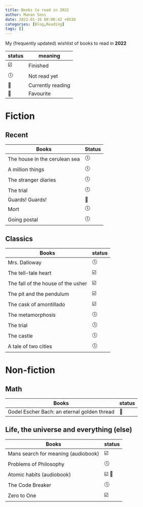 ```yaml
---
title: Books to read in 2022
author: Manan Soni
date: 2021-01-16 00:00:42 +0530
categories: [Blog,Reading]
tags: []
---
```


My (frequently updated) wishlist of books to read in **2022**

| status                  | meaning           |
| ----------------------- | ----------------- |
| :ballot_box_with_check: | Finished          |
| :clock5:                | Not read yet      |
| :bookmark:              | Currently reading |
| :pushpin:               | Favourite         |


# Fiction

## Recent

| Books                         | Status     |
| ----------------------------- | ---------- |
| The house in the cerulean sea | :clock5:   |
| A million things              | :clock5:   |
| The stranger diaries          | :clock5:   |
| The trial                     | :clock5:   |
| Guards! Guards!               | :bookmark: |
| Mort                          | :clock5:   |
| Going postal                  | :clock5:   |

## Classics

| Books                              | status                  |
| ---------------------------------- | ----------------------- |
| Mrs. Dalloway                      | :clock5:                |
| The tell-tale heart                | :ballot_box_with_check: |
| The fall of the house of the usher | :ballot_box_with_check: |
| The pit and the pendulum           | :ballot_box_with_check: |
| The cask of amontillado            | :ballot_box_with_check: |
| The metamorphosis                  | :clock5:                |
| The trial                          | :clock5:                |
| The castle                         | :clock5:                |
| A tale of two cities               | :clock5:                |

# Non-fiction

## Math

| Books                                       | status     |
| ------------------------------------------- | ---------- |
| Godel Escher Bach: an eternal golden thread | :bookmark: |

## Life, the universe and everything (else)

| Books                               | status                            |
| ----------------------------------- | --------------------------------- |
| Mans search for meaning (audiobook) | :ballot_box_with_check:           |
| Problems of Philosophy              | :clock5:                          |
| Atomic habits (audiobook)           | :ballot_box_with_check: :pushpin: |
| The Code Breaker                    | :clock5:                          |
| Zero to One                         | :ballot_box_with_check:           |
